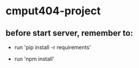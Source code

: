 # cmput404-project

## before start server, remember to:

- run 'pip install -r requirements'

- run 'npm install'

